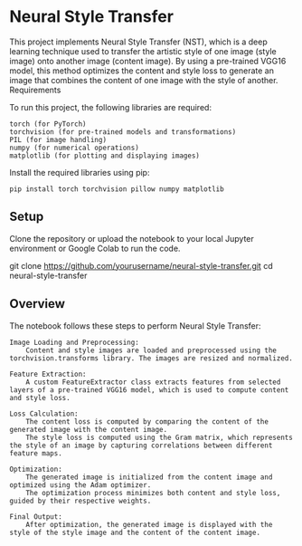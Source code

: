 # Neural Style Transfer

This project implements Neural Style Transfer (NST), which is a deep learning technique used to transfer the artistic style of one image (style image) onto another image (content image). By using a pre-trained VGG16 model, this method optimizes the content and style loss to generate an image that combines the content of one image with the style of another.
Requirements

To run this project, the following libraries are required:

    torch (for PyTorch)
    torchvision (for pre-trained models and transformations)
    PIL (for image handling)
    numpy (for numerical operations)
    matplotlib (for plotting and displaying images)

Install the required libraries using pip:

    pip install torch torchvision pillow numpy matplotlib

## Setup

Clone the repository or upload the notebook to your local Jupyter environment or Google Colab to run the code.

git clone https://github.com/yourusername/neural-style-transfer.git
cd neural-style-transfer

## Overview

The notebook follows these steps to perform Neural Style Transfer:

    Image Loading and Preprocessing:
        Content and style images are loaded and preprocessed using the torchvision.transforms library. The images are resized and normalized.

    Feature Extraction:
        A custom FeatureExtractor class extracts features from selected layers of a pre-trained VGG16 model, which is used to compute content and style loss.

    Loss Calculation:
        The content loss is computed by comparing the content of the generated image with the content image.
        The style loss is computed using the Gram matrix, which represents the style of an image by capturing correlations between different feature maps.

    Optimization:
        The generated image is initialized from the content image and optimized using the Adam optimizer.
        The optimization process minimizes both content and style loss, guided by their respective weights.

    Final Output:
        After optimization, the generated image is displayed with the style of the style image and the content of the content image.
